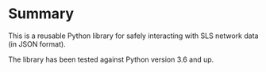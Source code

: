 # Summary

This is a reusable Python library for safely interacting with SLS network data (in JSON format).

The library has been tested against Python version 3.6 and up.
